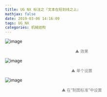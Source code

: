 ```yaml
---
title: UG NX 标注之『文本在短划线之上』
mathjax: false
date: 2019-03-06 14:16:09
tags: UG_NX
categories: 机械结构
---
```


![image](https://ws1.sinaimg.cn/large/006mcMYXgy1g0t1xygtitj30f3066q2y.jpg)
<div style="font-size:13px;color:gray;text-align:center">▲ 效果</div>

<!--more-->

![image](https://ws1.sinaimg.cn/large/006mcMYXgy1g0t1ylji1lj30gb0d4dge.jpg)
<div style="font-size:13px;color:gray;text-align:center">▲ 单个设置</div>

![image](https://ws4.sinaimg.cn/large/006mcMYXgy1g0t1z9r955j30ib0fcdgt.jpg)
<div style="font-size:13px;color:gray;text-align:center">▲ 在“制图标准”中设置</div>

